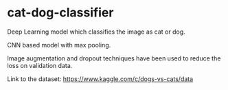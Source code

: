 # cat-dog-classifier

Deep Learning model which classifies the image as cat or dog.

CNN based model with max pooling.

Image augmentation and dropout techniques have been used to reduce the loss on validation data.

Link to the dataset: https://www.kaggle.com/c/dogs-vs-cats/data
